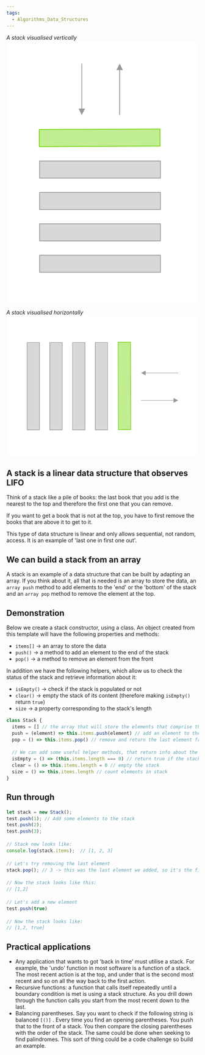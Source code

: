 ```yaml
---
tags:
  - Algorithms_Data_Structures
---
```


*A stack visualised vertically*
![stack2.svg](../img/stack2.svg)

*A stack visualised horizontally*
![stack1.svg](../img/stack1.svg)

## A stack is a linear data structure that observes LIFO

Think of a stack like a pile of books: the last book that you add is the nearest to the top and therefore the first one that you can remove.

If you want to get a book that is not at the top, you have to first remove the books that are above it to get to it.

This type of data structure is linear and only allows sequential, not random, access. It is an example of 'last one in first one out'.

## We can build a stack from an array

A stack is an example of a data structure that can be built by adapting an array. If you think about it, all that is needed is an array to store the data, an `array push` method to add elements to the 'end' or the 'bottom' of the stack and an `array pop` method to remove the element at the top.

## Demonstration

Below we create a stack constructor, using a class. An object created from this template will have the following properties and methods:

* `items[]` → an array to store the data
* `push()` → a method to add an element to the end of the stack
* `pop()` → a method to remove an element from the front

In addition we have the following helpers, which allow us to check the status of the stack and retrieve information about it:

* `isEmpty()` → check if the stack is populated or not
* `clear()` → empty the stack of its content (therefore making `isEmpty()` return `true`)
* `size` → a property corresponding to the stack's length

````js
class Stack {
  items = [] // the array that will store the elements that comprise the stack
  push = (element) => this.items.push(element) // add an element to the end of the stack
  pop = () => this.items.pop() // remove and return the last element from the stack

  // We can add some useful helper methods, that return info about the state of the stack:
  isEmpty = () => (this.items.length === 0) // return true if the stack is empty
  clear = () => this.items.length = 0 // empty the stack
  size = () => this.items.length // count elements in stack
}
````

## Run through

````js
let stack = new Stack();
test.push(1); // Add some elements to the stack
test.push(2);
test.push(3);

// Stack now looks like:
console.log(stack.items);  // [1, 2, 3]

// Let's try removing the last element
stack.pop(); // 3 -> this was the last element we added, so it's the first one that comes out

// Now the stack looks like this:
// [1,2]

// Let's add a new element
test.push(true)

// Now the stack looks like:
// [1,2, true]
````

## Practical applications

* Any application that wants to got 'back in time' must utilise a stack. For example, the 'undo' function in most software is a function of a stack. The most recent action is at the top, and under that is the second most recent and so on all the way back to the first action.
* Recursive functions: a function that calls itself repeatedly until a boundary condition is met is using a stack structure. As you drill down through the function calls you start from the most recent down to the last.
* Balancing parentheses. Say you want to check if the following string is balanced `[()]` . Every time you find an opening parentheses. You push that to the front of a stack. You then compare the closing parentheses with the order of the stack. The same could be done when seeking to find palindromes. This sort of thing could be a code challenge so build an example.
